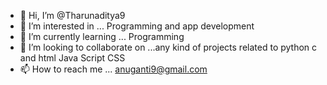 - 👋 Hi, I’m @Tharunaditya9 
- 👀 I’m interested in ... Programming and app development
- 🌱 I’m currently learning ... Programming 
- 💞️ I’m looking to collaborate on ...any kind of projects related to python c and html Java Script CSS
- 📫 How to reach me ... anuganti9@gmail.com

<!---
Tharunaditya9/Tharunaditya9 is a ✨ special ✨ repository because its `README.md` (this file) appears on your GitHub profile.
You can click the Preview link to take a look at your changes.
--->
